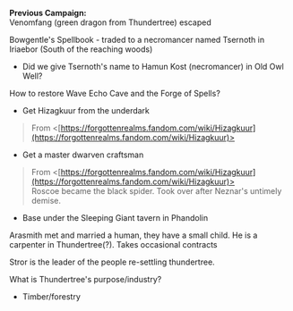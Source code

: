 **Previous Campaign:**  
Venomfang (green dragon from Thundertree) escaped
 
Bowgentle's Spellbook - traded to a necromancer named Tsernoth in Iriaebor (South of the reaching woods)

- Did we give Tsernoth's name to Hamun Kost (necromancer) in Old Owl Well?
 
How to restore Wave Echo Cave and the Forge of Spells?

- Get Hizagkuur from the underdark
> From <[https://forgottenrealms.fandom.com/wiki/Hizagkuur](https://forgottenrealms.fandom.com/wiki/Hizagkuur)>  
- Get a master dwarven craftsman

> From <[https://forgottenrealms.fandom.com/wiki/Hizagkuur](https://forgottenrealms.fandom.com/wiki/Hizagkuur)>   
Roscoe became the black spider. Took over after Neznar's untimely demise.

- Base under the Sleeping Giant tavern in Phandolin
 
Arasmith met and married a human, they have a small child. He is a carpenter in Thundertree(?). Takes occasional contracts
 
Stror is the leader of the people re-settling thundertree.
 
What is Thundertree's purpose/industry?

- Timber/forestry